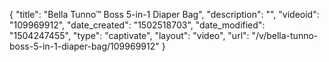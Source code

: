 {
    "title": "Bella Tunno&trade; Boss 5-in-1 Diaper Bag",
    "description": "",
    "videoid": "109969912",
    "date_created": "1502518703",
    "date_modified": "1504247455",
    "type": "captivate",
    "layout": "video",
    "url": "\/v\/bella-tunno-boss-5-in-1-diaper-bag\/109969912"
}